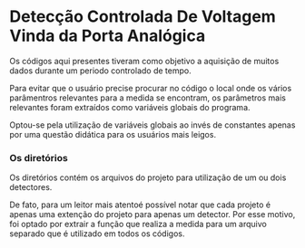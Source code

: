 Detecção Controlada De Voltagem Vinda da Porta Analógica
========================================================

Os códigos aqui presentes tiveram como objetivo a aquisição de muitos dados durante um periodo controlado de tempo.

Para evitar que o usuário precise procurar no código o local onde os vários parâmentros relevantes para a medida se encontram,
os parâmetros mais relevantes foram extraídos como variáveis globais do programa.

Optou-se pela utilização de variáveis globais ao invés de constantes apenas por uma questão didática para os usuários mais leigos.

### Os diretórios

Os diretórios contém os arquivos do projeto para utilização de um ou dois detectores.

De fato, para um leitor mais atentoé possível notar que cada projeto é apenas uma extenção do
projeto para apenas um detector. Por esse motivo, foi optado por extrair a função que realiza 
a medida para um arquivo separado que é utilizado em todos os códigos.
